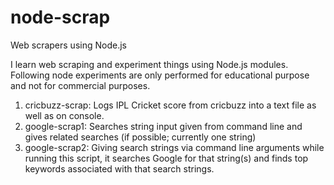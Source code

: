 # node-scrap
Web scrapers using Node.js

I learn web scraping and experiment things using Node.js modules. Following node experiments are only performed for educational purpose and not for commercial purposes.

1. cricbuzz-scrap: Logs IPL Cricket score from cricbuzz into a text file as well as on console.
2. google-scrap1: Searches string input given from command line and gives related searches (if possible; currently one string)
3. google-scrap2: Giving search strings via command line arguments while running this script, it searches Google for that string(s) and finds top keywords associated with that search strings.
